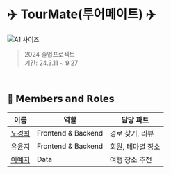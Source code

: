 # ✈️ TourMate(투어메이트) ✈️
![A1 사이즈](https://github.com/user-attachments/assets/d99041ca-8d79-4e94-9c42-347d85fe7f2f)

> 2024 졸업프로젝트 </br>
> 기간: 24.3.11 ~ 9.27 </br>

</br>

## 👥 𝗠𝗲𝗺𝗯𝗲𝗿𝘀 𝗮𝗻𝗱 𝗥𝗼𝗹𝗲𝘀
| 이름        | 역할               |   담당 파트  |
|-------------|--------------------| -------------------- |  
| [노경희](https://github.com/khee2) | Frontend & Backend           |  경로 찾기, 리뷰
| [유윤지](https://github.com/lehiewl) | Frontend & Backend             | 회원, 테마별 장소
| [이예지](https://github.com/lyezzil) | Data           |  여행 장소 추천

</br>

